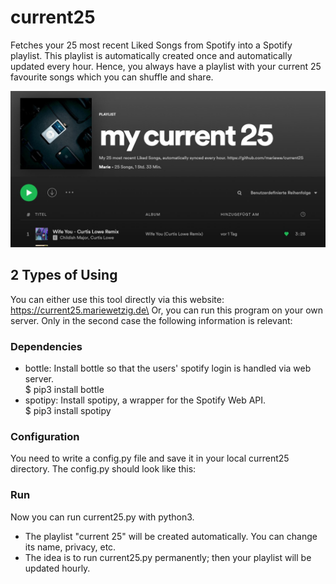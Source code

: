 # current25
Fetches your 25 most recent Liked Songs from Spotify into a Spotify playlist.
This playlist is automatically created once and automatically updated every hour.
Hence, you always have a playlist with your current 25 favourite songs which you can shuffle and share.

![](screenshot.JPG)

## 2 Types of Using
You can either use this tool directly via this website: https://current25.mariewetzig.de\
Or, you can run this program on your own server.
Only in the second case the following information is relevant:

### Dependencies
- bottle: Install bottle so that the users' spotify login is handled via web server.\
  $ pip3 install bottle
- spotipy: Install spotipy, a wrapper for the Spotify Web API.\
  $ pip3 install spotipy
  
### Configuration
You need to write a config.py file and save it in your local current25 directory.
The config.py should look like this:
### Run
Now you can run current25.py with python3.
- The playlist "current 25" will be created automatically. You can change its name, privacy, etc.
- The idea is to run current25.py permanently; then your playlist will be updated hourly.
